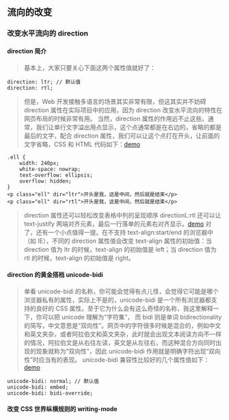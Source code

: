 ## 流向的改变

### 改变水平流向的 direction

#### direction 简介
> 基本上，大家只要关心下面这两个属性值就好了：

    direction: ltr; // 默认值
    direction: rtl;

> 但是，Web 开发接触多语言的场景其实非常有限，但这其实并不妨碍 direction 属性在实际项目中的应用，因为 direction 改变水平流向的特性在网页布局的时候非常有用。
> 当然，direction 属性的作用远不止这些。通常，我们让单行文字溢出用点显示，这个点通常都是在右边的，省略的都是最后的文字，配合 direction 属性，我们可以让这个点打在开头，让前面的文字省略，CSS 和 HTML 代码如下：[demo](http://demo.cssworld.cn/12/1-2.php)

    .ell { 
        width: 240px; 
        white-space: nowrap; 
        text-overflow: ellipsis; 
        overflow: hidden; 
    } 
    <p class="ell" dir="ltr">开头是我，这是中间，然后就是结束</p> 
    <p class="ell" dir="rtl">开头是我，这是中间，然后就是结束</p>

> direction 属性还可以轻松改变表格中列的呈现顺序
> directionL:rtl 还可以让 text-justify 两端对齐元素，最后一行落单的元素右对齐显示。[demo](http://demo.cssworld.cn/12/1-3.php)
> 对了，还有一个小点值得一提。在不支持 text-align:start/end 的浏览器中（如 IE），不同的 direction 属性值会改变 text-align 属性的初始值：当 direction 值为 ltr 的时候，text-align 的初始值是 left；当 direction 值为 rtl 的时候，text-align 的初始值是 right。

#### direction 的黄金搭档 unicode-bidi
> 单看 unicode-bidi 的名称，你可能会觉得有点儿怪，会觉得它可能是哪个浏览器私有的属性，实际上不是的，unicode-bidi 是一个所有浏览器都支持的良好的 CSS 属性。至于它为什么会有这么奇怪的名称，我这里解释一下，你可以把 unicode 理解为“字符集”， 而 bidi 则是单词 bidirectionality 的简写，中文意思是“双向性”。网页中的字符很多时候是混合的，例如中文和英文夹杂，或者阿拉伯文和英文夹杂，此时就会出现文本阅读方向不一样的情况，阿拉伯文是从右往左读，英文是从左往右，而这种混合方向同时出现的现象就称为“双向性”，因此 unicode-bidi 作用就是明确字符出现“双向性”时应当有的表现。
> unicode-bidi 兼容性比较好的几个属性值如下：[demo](http://demo.cssworld.cn/12/1-4.php)

    unicode-bidi: normal; // 默认值
    unicode-bidi: embed; 
    unicode-bidi: bidi-override;

#### 改变 CSS 世界纵横规则的 writing-mode